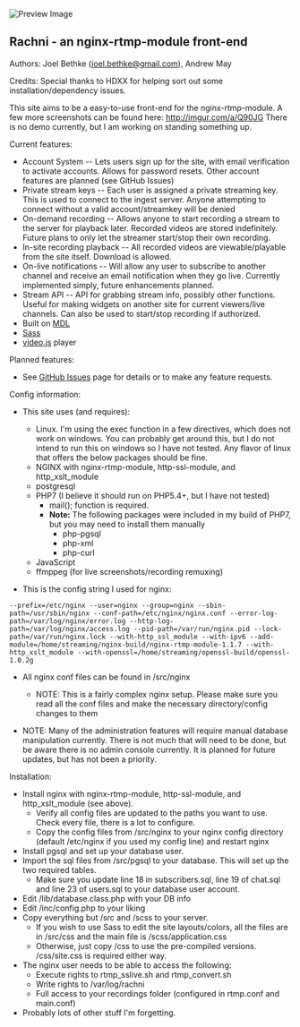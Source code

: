 ![Preview Image](https://pub.rachni.com/img/chrome_2016-12-28_22-38-36.png)

## Rachni - an nginx-rtmp-module front-end

Authors: Joel Bethke (joel.bethke@gmail.com), Andrew May
        
Credits: Special thanks to HDXX for helping sort out some installation/dependency issues.

This site aims to be a easy-to-use front-end for the nginx-rtmp-module. A few more screenshots can be found here: http://imgur.com/a/Q90JG
There is no demo currently, but I am working on standing something up.

Current features:
  - Account System -- Lets users sign up for the site, with email verification to activate accounts. Allows for password resets. Other account features are planned (see GitHub Issues)
  - Private stream keys -- Each user is assigned a private streaming key. This is used to connect to the ingest server. Anyone attempting to connect without a valid account/streamkey will be denied
  - On-demand recording -- Allows anyone to start recording a stream to the server for playback later. Recorded videos are stored indefinitely. Future plans to only let the streamer start/stop their own recording.
  - In-site recording playback -- All recorded videos are viewable/playable from the site itself. Download is allowed.
  - On-live notifications -- Will allow any user to subscribe to another channel and receive an email notification when they go live. Currently implemented simply, future enhancements planned.
  - Stream API -- API for grabbing stream info, possibly other functions. Useful for making widgets on another site for current viewers/live channels. Can also be used to start/stop recording if authorized.
  - Built on [MDL](https://getmdl.io/index.html)
  - [Sass](http://sass-lang.com/)
  - [video.js](https://github.com/videojs/video.js) player

Planned features:
  - See [GitHub Issues](https://github.com/Fenrirthviti/stream-site/issues) page for details or to make any feature requests.

Config information:
  - This site uses (and requires): 
    - Linux. I'm using the exec function in a few directives, which does not work on windows. You can probably get around this, but I do not intend to run this on windows so I have not tested. Any flavor of linux that offers the below packages should be fine.
    - NGINX with nginx-rtmp-module, http-ssl-module, and http_xslt_module
    - postgresql
    - PHP7 (I believe it should run on PHP5.4+, but I have not tested)
      - mail(); function is required.
      - **Note:** The following packages were included in my build of PHP7, but you may need to install them manually
        - php-pgsql
        - php-xml
        - php-curl
    - JavaScript
    - ffmppeg (for live screenshots/recording remuxing)
    
  - This is the config string I used for nginx:

  `--prefix=/etc/nginx --user=nginx --group=nginx --sbin-path=/usr/sbin/nginx --conf-path=/etc/nginx/nginx.conf --error-log-path=/var/log/nginx/error.log --http-log-path=/var/log/nginx/access.log --pid-path=/var/run/nginx.pid --lock-path=/var/run/nginx.lock --with-http_ssl_module --with-ipv6 --add-module=/home/streaming/nginx-build/nginx-rtmp-module-1.1.7 --with-http_xslt_module --with-openssl=/home/streaming/openssl-build/openssl-1.0.2g`

  - All nginx conf files can be found in /src/nginx
    - NOTE: This is a fairly complex nginx setup. Please make sure you read all the conf files and make the necessary directory/config changes to them

  - NOTE: Many of the administration features will require manual database manipulation currently. There is not much that will need to be done, but be aware there is no admin console currently. It is planned for future updates, but has not been a priority.

Installation:
  - Install nginx with nginx-rtmp-module, http-ssl-module, and http_xslt_module (see above).
    - Verify all config files are updated to the paths you want to use. Check every file, there is a lot to configure.
    - Copy the config files from /src/nginx to your nginx config directory (default /etc/nginx if you used my config line) and restart nginx
  - Install pgsql and set up your database user.
  - Import the sql files from /src/pgsql to your database. This will set up the two required tables.
    - Make sure you update line 18 in subscribers.sql, line 19 of chat.sql and line 23 of users.sql to your database user account.
  - Edit /lib/database.class.php with your DB info
  - Edit /inc/config.php to your liking
  - Copy everything but /src and /scss to your server. 
    - If you wish to use Sass to edit the site layouts/colors, all the files are in /src/css and the main file is /scss/application.css
    - Otherwise, just copy /css to use the pre-compiled versions. /css/site.css is required either way.
  - The nginx user needs to be able to access the following:
    - Execute rights to rtmp_sslive.sh and rtmp_convert.sh
    - Write rights to /var/log/rachni
    - Full access to your recordings folder (configured in rtmp.conf and main.conf)
  - Probably lots of other stuff I'm forgetting.
